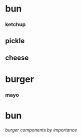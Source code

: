 # bun
### ketchup
## pickle
## cheese
# burger
### mayo
# bun

###### burger components by importance
